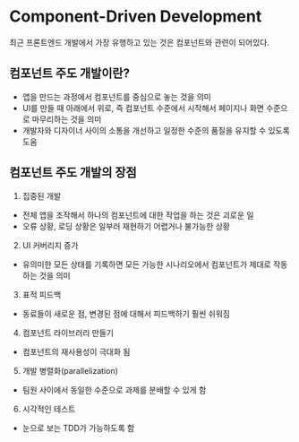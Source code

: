 # Component-Driven Development

최근 프론트엔드 개발에서 가장 유행하고 있는 것은 컴포넌트와 관련이 되어있다.

## 컴포넌트 주도 개발이란?

- 앱을 만드는 과정에서 컴포넌트를 중심으로 놓는 것을 의미
- UI를 만들 때 아래에서 위로, 즉 컴포넌트 수준에서 시작해서 페이지나 화면 수준으로 마무리하는 것을 의미
- 개발자와 디자이너 사이의 소통을 개선하고 일정한 수준의 품질을 유지할 수 있도록 도움

## 컴포넌트 주도 개발의 장점

1. 집중된 개발

- 전체 앱을 조작해서 하나의 컴포넌트에 대한 작업을 하는 것은 괴로운 일
- 오류 상황, 로딩 상황은 일부러 재현하기 어렵거나 불가능한 상황

2. UI 커버리지 증가

- 유의미한 모든 상태를 기록하면 모든 가능한 시나리오에서 컴포넌트가 제대로 작동하는 것을 의미

3. 표적 피드백

- 동료들이 새로운 점, 변경된 점에 대해서 피드백하기 훨씬 쉬워짐

4. 컴포넌트 라이브러리 만들기

- 컴포넌트의 재사용성이 극대화 됨

5. 개발 병렬화(parallelization)

- 팀원 사이에서 동일한 수준으로 과제를 분배할 수 있게 함

6. 시각적인 테스트

- 눈으로 보는 TDD가 가능하도록 함

